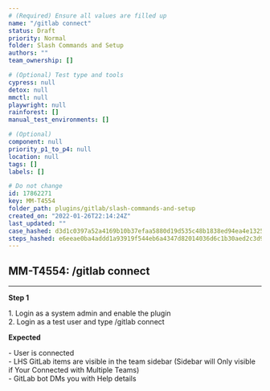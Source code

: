 ```yaml
---
# (Required) Ensure all values are filled up
name: "/gitlab connect"
status: Draft
priority: Normal
folder: Slash Commands and Setup
authors: ""
team_ownership: []

# (Optional) Test type and tools
cypress: null
detox: null
mmctl: null
playwright: null
rainforest: []
manual_test_environments: []

# (Optional)
component: null
priority_p1_to_p4: null
location: null
tags: []
labels: []

# Do not change
id: 17862271
key: MM-T4554
folder_path: plugins/gitlab/slash-commands-and-setup
created_on: "2022-01-26T22:14:24Z"
last_updated: ""
case_hashed: d3d1c0397a52a4169b10b37efaa5880d19d535c48b1838ed94ea4e1325a3d2a589b728516da24dece4d304ea456aa11e
steps_hashed: e6eeae0ba4addd1a93919f544eb6a4347d82014036d6c1b30aed2c3d929bd9e04f954d9cccf374a2a5242c9920a33c9d
---
```


## MM-T4554: /gitlab connect

---

**Step 1**

1\. Login as a system admin and enable the plugin\
2\. Login as a test user and type /gitlab connect

**Expected**

\- User is connected\
\- LHS GitLab items are visible in the team sidebar (Sidebar will Only visible if Your Connected with Multiple Teams)\
\- GitLab bot DMs you with Help details
